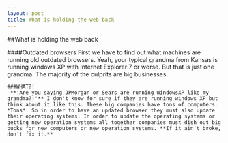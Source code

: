```yaml
---
layout: post
title: What is holding the web back
---
```

##What is holding the web back

####Outdated browsers
First we have to find out what machines are running old outdated browsers. Yeah, your typical grandma from Kansas is running windows XP with Internet Explorer 7 or worse. But that is just one grandma. The majority of the culprits are big businesses. 
    
    ###WHAT?!
     **'Are you saying JPMorgan or Sears are running WindowsXP like my grandma?!'** I don't know for sure if they are running windows XP but think about it like this. These big companies have tons of computers. *Tons*. So in order to have an updated browser they must also update their operating systems. In order to update the operating systems or getting new operation systems all together companies must dish out big bucks for new computers or new operation systems. **If it ain't broke, don't fix it.**

